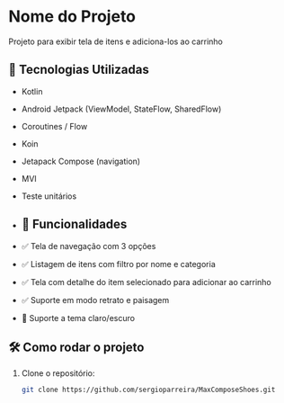 # Nome do Projeto

Projeto para exibir tela de itens e adiciona-los ao carrinho

## 🚀 Tecnologias Utilizadas

- Kotlin
- Android Jetpack (ViewModel, StateFlow, SharedFlow)
- Coroutines / Flow
- Koin
- Jetapack Compose (navigation)
- MVI
- Teste unitários



- ## 📱 Funcionalidades
- ✅ Tela de navegação com 3 opções
- ✅ Listagem de itens com filtro por nome e categoria
- ✅ Tela com detalhe do item selecionado para adicionar ao carrinho
- ✅ Suporte em modo retrato e paisagem
- 🌙 Suporte a tema claro/escuro


## 🛠️ Como rodar o projeto

1. Clone o repositório:
   ```bash
   git clone https://github.com/sergioparreira/MaxComposeShoes.git

